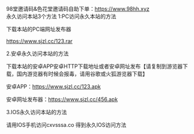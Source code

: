 98堂邀请码&色花堂邀请码自助下单：https://www.98hh.xyz	
永久访问本站3个方法
1:PC访问永久本站的方法

下载本站的PC端网址发布器

https://www.sjzl.cc/123.rar

2.安卓永久访问本站的方法

下载本站的安卓APP安卓HTTP下载地址或者安卓网址发布【请复制到游览器下载，国内游览器有时候会报毒，请用谷歌或火狐游览器下载】

安卓APP：https://www.sjzl.cc/123.apk

安卓网址发布器：https://www.sjzl.cc/456.apk

3.IOS永久访问本站的方法

请用IOS手机访问cxvsssa.co  得到永久IOS访问方法
